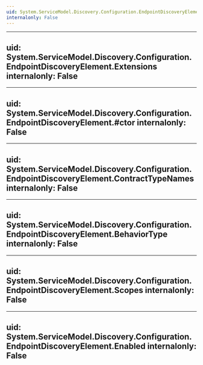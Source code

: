 ```yaml
---
uid: System.ServiceModel.Discovery.Configuration.EndpointDiscoveryElement
internalonly: False
---
```


---
uid: System.ServiceModel.Discovery.Configuration.EndpointDiscoveryElement.Extensions
internalonly: False
---

---
uid: System.ServiceModel.Discovery.Configuration.EndpointDiscoveryElement.#ctor
internalonly: False
---

---
uid: System.ServiceModel.Discovery.Configuration.EndpointDiscoveryElement.ContractTypeNames
internalonly: False
---

---
uid: System.ServiceModel.Discovery.Configuration.EndpointDiscoveryElement.BehaviorType
internalonly: False
---

---
uid: System.ServiceModel.Discovery.Configuration.EndpointDiscoveryElement.Scopes
internalonly: False
---

---
uid: System.ServiceModel.Discovery.Configuration.EndpointDiscoveryElement.Enabled
internalonly: False
---
